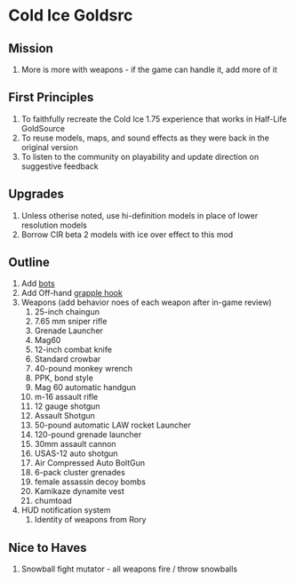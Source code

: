 # Cold Ice Goldsrc

## Mission

1. More is more with weapons - if the game can handle it, add more of it

## First Principles

1. To faithfully recreate the Cold Ice 1.75 experience that works in Half-Life GoldSource
1. To reuse models, maps, and sound effects as they were back in the original version
1. To listen to the community on playability and update direction on suggestive feedback

## Upgrades

1. Unless otherise noted, use hi-definition models in place of lower resolution models
1. Borrow CIR beta 2 models with ice over effect to this mod

## Outline

1. Add [bots](http://hpb-bot.bots-united.com/index.html)
1. Add Off-hand [grapple hook](https://github.com/solidi/hl-mods/blob/c91828511f455f9fe323f652379cdb287414ea0b/ci/src/dlls/player.cpp#L4863)
1. Weapons (add behavior noes of each weapon after in-game review)
    1. 25-inch chaingun
    1. 7.65 mm sniper rifle 
    1. Grenade Launcher
    1. Mag60
    1. 12-inch combat knife
    1. Standard crowbar
    1. 40-pound monkey wrench
    1. PPK, bond style
    1. Mag 60 automatic handgun
    1. m-16 assault rifle
    1. 12 gauge shotgun
    1. Assault Shotgun
    1. 50-pound automatic LAW rocket Launcher
    1. 120-pound grenade launcher
    1. 30mm assault cannon
    1. USAS-12 auto shotgun
    1. Air Compressed Auto BoltGun
    1. 6-pack cluster grenades
    1. female assassin decoy bombs
    1. Kamikaze dynamite vest
    1. chumtoad
1. HUD notification system
    1. Identity of weapons from Rory

## Nice to Haves

1. Snowball fight mutator - all weapons fire / throw snowballs

